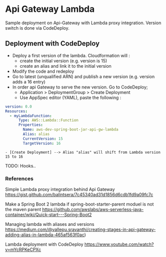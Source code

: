 # Api Gateway Lambda
 
Sample deployment on Api-Gateway with Lambda proxy integration. Version switch is done via CodeDeploy.

## Deployment with CodeDeploy

- Deploy a first version of the lambda. Cloudformation will :
    - create the initial version (e.g. version is 15) 
    - create an alias and link it to the initial version 
- Modify the code and redeploy
- Go to latest (unqualified ARN) and publish a new version (e.g. version adds a 16 entry)
- In order api Gateway to serve the new version. Go to CodeDeploy;
    - Application > DeploymentGroup > Create Deployment
    - Use AppSpec editor (YAML), paste the following :

```yaml
version: 0.0
Resources:
  - myLambdaFunction:
      Type: AWS::Lambda::Function
      Properties:
        Name: aws-dev-spring-boot-jar-api-gw-lambda
        Alias: alias
        CurrentVersion: 15
        TargetVersion: 16
```
    - [Create Deployment] --> Alias "alias" will shift from Lambda version 15 to 16

TODO: Hooks..

### References

Simple Lambda proxy integration behind Api Gateway
https://gist.github.com/balintsera/7c45340ad31d1856d6cdb1fd9a09fc7c

Make a Spring Boot 2 lambda if spring-boot-starter-parent moduel is not the maven parent 
https://github.com/awslabs/aws-serverless-java-container/wiki/Quick-start---Spring-Boot2

Managing lambda with aliases and versions
https://medium.com/@vallepu.sravanthi/creating-stages-in-api-gateway-adding-alias-in-lambda-465af563f0ac)

Lambda deployment with CodeDeploy
https://www.youtube.com/watch?v=mYcRPKeCPXc
